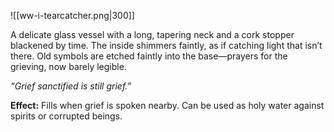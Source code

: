 ![[ww-i-tearcatcher.png|300]]

A delicate glass vessel with a long, tapering neck and a cork stopper blackened by time. The inside shimmers faintly, as if catching light that isn’t there. Old symbols are etched faintly into the base—prayers for the grieving, now barely legible.

_“Grief sanctified is still grief.”_

**Effect:** Fills when grief is spoken nearby. Can be used as holy water against spirits or corrupted beings.
